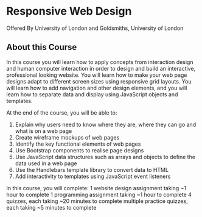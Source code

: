 # Responsive Web Design
Offered By University of London and Goldsmiths, University of London

## About this Course
In this course you will learn how to apply concepts from interaction design and human computer interaction in order to design and build an interactive, professional looking website. You will learn how to make your web page designs adapt to different screen sizes using responsive grid layouts. You will learn how to add navigation and other design elements, and you will learn how to separate data and display using JavaScript objects and templates. 

At the end of the course, you will be able to:
1. Explain why users need to know where they are, where they can go and what is on a web page
2. Create wireframe mockups of web pages 
3. Identify the key functional elements of web pages
4. Use Bootstrap components to realise page designs
5. Use JavaScript data structures such as arrays and objects to define the data used in a web page
6. Use the Handlebars template library to convert data to HTML 
7. Add interactivity to templates using JavaScript event listeners

In this course, you will complete:
1 website design assignment taking ~1 hour to complete
1 programming assignment taking ~1 hour to complete
4 quizzes, each taking ~20 minutes to complete
multiple practice quizzes, each taking ~5 minutes to complete
